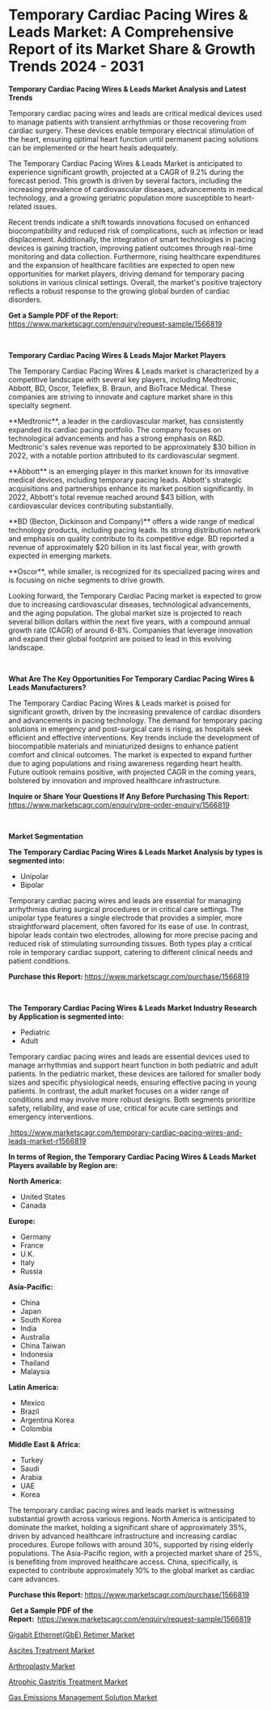<p><h1>Temporary Cardiac Pacing Wires & Leads Market: A Comprehensive Report of its Market Share & Growth Trends 2024 - 2031</h1></p><p><strong>Temporary Cardiac Pacing Wires & Leads Market Analysis and Latest Trends</strong></p>
<p><p>Temporary cardiac pacing wires and leads are critical medical devices used to manage patients with transient arrhythmias or those recovering from cardiac surgery. These devices enable temporary electrical stimulation of the heart, ensuring optimal heart function until permanent pacing solutions can be implemented or the heart heals adequately.</p><p>The Temporary Cardiac Pacing Wires & Leads Market is anticipated to experience significant growth, projected at a CAGR of 9.2% during the forecast period. This growth is driven by several factors, including the increasing prevalence of cardiovascular diseases, advancements in medical technology, and a growing geriatric population more susceptible to heart-related issues. </p><p>Recent trends indicate a shift towards innovations focused on enhanced biocompatibility and reduced risk of complications, such as infection or lead displacement. Additionally, the integration of smart technologies in pacing devices is gaining traction, improving patient outcomes through real-time monitoring and data collection. Furthermore, rising healthcare expenditures and the expansion of healthcare facilities are expected to open new opportunities for market players, driving demand for temporary pacing solutions in various clinical settings. Overall, the market's positive trajectory reflects a robust response to the growing global burden of cardiac disorders.</p></p>
<p><strong>Get a Sample PDF of the Report:&nbsp;</strong> <a href="https://www.marketscagr.com/enquiry/request-sample/1566819?utm_campaign=1197&utm_medium=2&utm_source=Github&utm_content=ia&utm_term=07122024&utm_id=temporary-cardiac-pacing-wires-leads">https://www.marketscagr.com/enquiry/request-sample/1566819</a></p>
<p>&nbsp;</p>
<p><strong>Temporary Cardiac Pacing Wires & Leads Major Market Players</strong></p>
<p><p>The Temporary Cardiac Pacing Wires & Leads market is characterized by a competitive landscape with several key players, including Medtronic, Abbott, BD, Oscor, Teleflex, B. Braun, and BioTrace Medical. These companies are striving to innovate and capture market share in this specialty segment.</p><p>**Medtronic**, a leader in the cardiovascular market, has consistently expanded its cardiac pacing portfolio. The company focuses on technological advancements and has a strong emphasis on R&D. Medtronic's sales revenue was reported to be approximately $30 billion in 2022, with a notable portion attributed to its cardiovascular segment.</p><p>**Abbott** is an emerging player in this market known for its innovative medical devices, including temporary pacing leads. Abbott's strategic acquisitions and partnerships enhance its market position significantly. In 2022, Abbott's total revenue reached around $43 billion, with cardiovascular devices contributing substantially.</p><p>**BD (Becton, Dickinson and Company)** offers a wide range of medical technology products, including pacing leads. Its strong distribution network and emphasis on quality contribute to its competitive edge. BD reported a revenue of approximately $20 billion in its last fiscal year, with growth expected in emerging markets.</p><p>**Oscor**, while smaller, is recognized for its specialized pacing wires and is focusing on niche segments to drive growth. </p><p>Looking forward, the Temporary Cardiac Pacing market is expected to grow due to increasing cardiovascular diseases, technological advancements, and the aging population. The global market size is projected to reach several billion dollars within the next five years, with a compound annual growth rate (CAGR) of around 6-8%. Companies that leverage innovation and expand their global footprint are poised to lead in this evolving landscape.</p></p>
<p>&nbsp;</p>
<p><strong>What Are The Key Opportunities For Temporary Cardiac Pacing Wires & Leads Manufacturers?</strong></p>
<p><p>The Temporary Cardiac Pacing Wires & Leads market is poised for significant growth, driven by the increasing prevalence of cardiac disorders and advancements in pacing technology. The demand for temporary pacing solutions in emergency and post-surgical care is rising, as hospitals seek efficient and effective interventions. Key trends include the development of biocompatible materials and miniaturized designs to enhance patient comfort and clinical outcomes. The market is expected to expand further due to aging populations and rising awareness regarding heart health. Future outlook remains positive, with projected CAGR in the coming years, bolstered by innovation and improved healthcare infrastructure.</p></p>
<p><strong>Inquire or Share Your Questions If Any Before Purchasing This Report:</strong> <a href="https://www.marketscagr.com/enquiry/pre-order-enquiry/1566819?utm_campaign=1197&utm_medium=2&utm_source=Github&utm_content=ia&utm_term=07122024&utm_id=temporary-cardiac-pacing-wires-leads">https://www.marketscagr.com/enquiry/pre-order-enquiry/1566819</a></p>
<p>&nbsp;</p>
<p><strong>Market Segmentation</strong></p>
<p><strong>The Temporary Cardiac Pacing Wires & Leads Market Analysis by types is segmented into:</strong></p>
<p><ul><li>Unipolar</li><li>Bipolar</li></ul></p>
<p><p>Temporary cardiac pacing wires and leads are essential for managing arrhythmias during surgical procedures or in critical care settings. The unipolar type features a single electrode that provides a simpler, more straightforward placement, often favored for its ease of use. In contrast, bipolar leads contain two electrodes, allowing for more precise pacing and reduced risk of stimulating surrounding tissues. Both types play a critical role in temporary cardiac support, catering to different clinical needs and patient conditions.</p></p>
<p><strong>Purchase this Report:&nbsp;</strong><a href="https://www.marketscagr.com/purchase/1566819?utm_campaign=1197&utm_medium=2&utm_source=Github&utm_content=ia&utm_term=07122024&utm_id=temporary-cardiac-pacing-wires-leads">https://www.marketscagr.com/purchase/1566819</a></p>
<p>&nbsp;</p>
<p><strong>The Temporary Cardiac Pacing Wires & Leads Market Industry Research by Application is segmented into:</strong></p>
<p><ul><li>Pediatric</li><li>Adult</li></ul></p>
<p><p>Temporary cardiac pacing wires and leads are essential devices used to manage arrhythmias and support heart function in both pediatric and adult patients. In the pediatric market, these devices are tailored for smaller body sizes and specific physiological needs, ensuring effective pacing in young patients. In contrast, the adult market focuses on a wider range of conditions and may involve more robust designs. Both segments prioritize safety, reliability, and ease of use, critical for acute care settings and emergency interventions.</p></p>
<p><a href="https://www.marketscagr.com/temporary-cardiac-pacing-wires-and-leads-market-r1566819?utm_campaign=1197&utm_medium=2&utm_source=Github&utm_content=ia&utm_term=07122024&utm_id=temporary-cardiac-pacing-wires-leads">&nbsp;https://www.marketscagr.com/temporary-cardiac-pacing-wires-and-leads-market-r1566819</a></p>
<p><strong>In terms of Region, the Temporary Cardiac Pacing Wires & Leads Market Players available by Region are:</strong></p>
<p>
    <p> <strong> North America: </strong>
        <ul>
            <li>United States</li>
            <li>Canada</li>
        </ul>
        </p> 
    <p> <strong> Europe: </strong>
        <ul>
            <li>Germany</li>
            <li>France</li>
            <li>U.K.</li>
            <li>Italy</li>
            <li>Russia</li>
        </ul>
        </p> 
    <p> <strong> Asia-Pacific: </strong>
        <ul>
            <li>China</li>
            <li>Japan</li>
            <li>South Korea</li>
            <li>India</li>
            <li>Australia</li>
            <li>China Taiwan</li>
            <li>Indonesia</li>
            <li>Thailand</li>
            <li>Malaysia</li>
        </ul>
        </p> 
    <p> <strong> Latin America: </strong>
        <ul>
            <li>Mexico</li>
            <li>Brazil</li>
            <li>Argentina Korea</li>
            <li>Colombia</li>
        </ul>
        </p> 
    <p> <strong> Middle East & Africa: </strong>
        <ul>
            <li>Turkey</li>
            <li>Saudi</li>
            <li>Arabia</li>
            <li>UAE</li>
            <li>Korea</li>
        </ul>
    </p>
    </p>
<p><p>The temporary cardiac pacing wires and leads market is witnessing substantial growth across various regions. North America is anticipated to dominate the market, holding a significant share of approximately 35%, driven by advanced healthcare infrastructure and increasing cardiac procedures. Europe follows with around 30%, supported by rising elderly populations. The Asia-Pacific region, with a projected market share of 25%, is benefiting from improved healthcare access. China, specifically, is expected to contribute approximately 10% to the global market as cardiac care advances.</p></p>
<p><strong>Purchase this Report: </strong><a href="https://www.marketscagr.com/purchase/1566819?utm_campaign=1197&utm_medium=2&utm_source=Github&utm_content=ia&utm_term=07122024&utm_id=temporary-cardiac-pacing-wires-leads">https://www.marketscagr.com/purchase/1566819</a></p>
<p>&nbsp;<strong>Get a Sample PDF of the Report:&nbsp;&nbsp;</strong><a href="https://www.marketscagr.com/enquiry/request-sample/1566819?utm_campaign=1197&utm_medium=2&utm_source=Github&utm_content=ia&utm_term=07122024&utm_id=temporary-cardiac-pacing-wires-leads">https://www.marketscagr.com/enquiry/request-sample/1566819</a></p>
<p><strong></strong></p>
<p><p><a href="https://issuu.com/reportprime-2/docs/gigabit-ethernetgbe-retimer-market-size-2030.pptx?utm_campaign=1197&utm_medium=2&utm_source=Github&utm_content=ia&utm_term=07122024&utm_id=temporary-cardiac-pacing-wires-leads">Gigabit Ethernet(GbE) Retimer Market</a></p><p><a href="https://www.linkedin.com/pulse/compreh-proposis-fbaif?utm_campaign=1197&utm_medium=2&utm_source=Github&utm_content=ia&utm_term=07122024&utm_id=temporary-cardiac-pacing-wires-leads">Ascites Treatment Market</a></p><p><a href="https://www.linkedin.com/pulse/the-sympatico-insight-9odme?utm_campaign=1197&utm_medium=2&utm_source=Github&utm_content=ia&utm_term=07122024&utm_id=temporary-cardiac-pacing-wires-leads">Arthroplasty Market</a></p><p><a href="https://www.linkedin.com/pulse/atrophic-gastritis-treatment-market-forecasted-from-2024-mx6je?utm_campaign=1197&utm_medium=2&utm_source=Github&utm_content=ia&utm_term=07122024&utm_id=temporary-cardiac-pacing-wires-leads">Atrophic Gastritis Treatment Market</a></p><p><a href="https://issuu.com/reportprime-2/docs/gas-emissions-management-solution-market-size-2030?utm_campaign=1197&utm_medium=2&utm_source=Github&utm_content=ia&utm_term=07122024&utm_id=temporary-cardiac-pacing-wires-leads">Gas Emissions Management Solution Market</a></p></p>